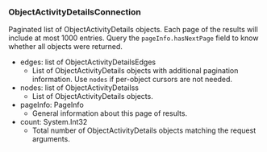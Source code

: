 ### ObjectActivityDetailsConnection
Paginated list of ObjectActivityDetails objects. Each page of the results will include at most 1000 entries. Query the `pageInfo.hasNextPage` field to know whether all objects were returned.

- edges: list of ObjectActivityDetailsEdges
  - List of ObjectActivityDetails objects with additional pagination information. Use `nodes` if per-object cursors are not needed.
- nodes: list of ObjectActivityDetailss
  - List of ObjectActivityDetails objects.
- pageInfo: PageInfo
  - General information about this page of results.
- count: System.Int32
  - Total number of ObjectActivityDetails objects matching the request arguments.

